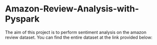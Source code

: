 # Amazon-Review-Analysis-with-Pyspark

The aim of this project is to perform sentiment analysis on the amazon review dataset. You can find the entire dataset at the link provided below:
